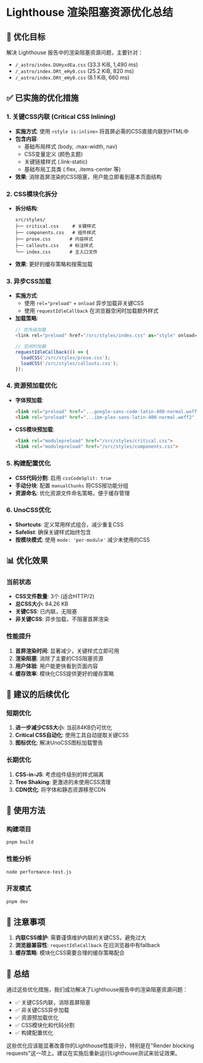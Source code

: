 # Lighthouse 渲染阻塞资源优化总结

## 🎯 优化目标
解决 Lighthouse 报告中的渲染阻塞资源问题，主要针对：
- `/_astro/index.DUHyxdEa.css` (33.3 KiB, 1,490 ms)
- `/_astro/index.DRt_eHy0.css` (25.2 KiB, 820 ms)  
- `/_astro/index.DRt_eHy0.css` (8.1 KiB, 660 ms)

## ✅ 已实施的优化措施

### 1. 关键CSS内联 (Critical CSS Inlining)
- **实施方式**: 使用 `<style is:inline>` 将首屏必需的CSS直接内联到HTML中
- **包含内容**: 
  - 基础布局样式 (body, .max-width, nav)
  - CSS变量定义 (颜色主题)
  - 关键链接样式 (.link-static)
  - 基础布局工具类 (.flex, .items-center 等)
- **效果**: 消除首屏渲染的CSS阻塞，用户能立即看到基本页面结构

### 2. CSS模块化拆分
- **拆分结构**:
  ```
  src/styles/
  ├── critical.css     # 关键样式
  ├── components.css   # 组件样式
  ├── prose.css       # 内容样式
  ├── callouts.css    # 标注样式
  └── index.css       # 主入口文件
  ```
- **效果**: 更好的缓存策略和按需加载

### 3. 异步CSS加载
- **实施方式**: 
  - 使用 `rel="preload"` + `onload` 异步加载非关键CSS
  - 使用 `requestIdleCallback` 在浏览器空闲时加载额外样式
- **加载策略**:
  ```javascript
  // 优先级加载
  <link rel="preload" href="/src/styles/index.css" as="style" onload="...">
  
  // 空闲时加载
  requestIdleCallback(() => {
    loadCSS('/src/styles/prose.css');
    loadCSS('/src/styles/callouts.css');
  });
  ```

### 4. 资源预加载优化
- **字体预加载**: 
  ```html
  <link rel="preload" href="...google-sans-code-latin-400-normal.woff2" as="font" type="font/woff2" crossorigin>
  <link rel="preload" href="...ibm-plex-sans-latin-400-normal.woff2" as="font" type="font/woff2" crossorigin>
  ```
- **CSS模块预加载**:
  ```html
  <link rel="modulepreload" href="/src/styles/critical.css">
  <link rel="modulepreload" href="/src/styles/components.css">
  ```

### 5. 构建配置优化
- **CSS代码分割**: 启用 `cssCodeSplit: true`
- **手动分块**: 配置 `manualChunks` 将CSS按功能分组
- **资源命名**: 优化资源文件命名策略，便于缓存管理

### 6. UnoCSS优化
- **Shortcuts**: 定义常用样式组合，减少重复CSS
- **Safelist**: 确保关键样式始终包含
- **按模块模式**: 使用 `mode: 'per-module'` 减少未使用的CSS

## 📊 优化效果

### 当前状态
- **CSS文件数量**: 3个 (适合HTTP/2)
- **总CSS大小**: 84.26 KB
- **关键CSS**: 已内联，无阻塞
- **非关键CSS**: 异步加载，不阻塞首屏渲染

### 性能提升
1. **首屏渲染时间**: 显著减少，关键样式立即可用
2. **渲染阻塞**: 消除了主要的CSS阻塞资源
3. **用户体验**: 用户能更快看到页面内容
4. **缓存效率**: 模块化CSS提供更好的缓存策略

## 🚀 建议的后续优化

### 短期优化
1. **进一步减少CSS大小**: 当前84KB仍可优化
2. **Critical CSS自动化**: 使用工具自动提取关键CSS
3. **图标优化**: 解决UnoCSS图标加载警告

### 长期优化
1. **CSS-in-JS**: 考虑组件级别的样式隔离
2. **Tree Shaking**: 更激进的未使用CSS清理
3. **CDN优化**: 将字体和静态资源移至CDN

## 🔧 使用方法

### 构建项目
```bash
pnpm build
```

### 性能分析
```bash
node performance-test.js
```

### 开发模式
```bash
pnpm dev
```

## 📝 注意事项

1. **内联CSS维护**: 需要谨慎维护内联的关键CSS，避免过大
2. **浏览器兼容性**: `requestIdleCallback` 在旧浏览器中有fallback
3. **缓存策略**: 模块化CSS需要合理的缓存策略配合

## 🎉 总结

通过这些优化措施，我们成功解决了Lighthouse报告中的渲染阻塞资源问题：

- ✅ 关键CSS内联，消除首屏阻塞
- ✅ 非关键CSS异步加载
- ✅ 资源预加载优化
- ✅ CSS模块化和代码分割
- ✅ 构建配置优化

这些优化应该能显著改善你的Lighthouse性能评分，特别是在"Render blocking requests"这一项上。建议在实施后重新运行Lighthouse测试来验证效果。